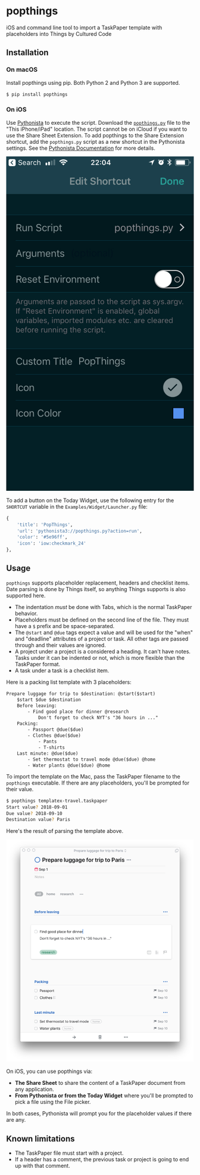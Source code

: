 # popthings

iOS and command line tool to import a TaskPaper template with placeholders
into Things by Cultured Code

## Installation

### On macOS

Install popthings using pip. Both Python 2 and Python 3 are supported.

```bash
$ pip install popthings
```

### On iOS

Use
[Pythonista](https://itunes.apple.com/us/app/pythonista-3/id1085978097?ls=1&mt=8)
to execute the script. Download the [`popthings.py`](./popthings.py)
file to the "This iPhone/iPad" location. The script cannot be on iCloud
if you want to use the Share Sheet Extension. To add popthings to
the Share Extension shortcut, add the `popthings.py` script as
a new shortcut in the Pythonista settings. See the [Pythonista
Documentation](http://omz-software.com/pythonista/docs/ios/pythonista.html')
for more details.

![Pythonista Edit Shortcut](img/pythonista-edit-shortcut.png)

To add a button on the Today Widget, use the following entry for the
`SHORTCUT` variable in the `Examples/Widget/Launcher.py` file:

```python
{
    'title': 'PopThings',
    'url': 'pythonista3://popthings.py?action=run',
    'color': '#5e96ff',
    'icon': 'iow:checkmark_24'
},
```

## Usage

`popthings` supports placeholder replacement, headers and checklist items.
Date parsing is done by Things itself, so anything Things supports is also
supported here.

- The indentation _must_ be done with Tabs, which is the normal TaskPaper behavior.
- Placeholders must be defined on the second line of the file. They must have
  a `$` prefix and be space-separated.
- The `@start` and `@due` tags expect a value and will be used for the "when"
  and "deadline" attributes of a project or task. All other tags are passed
  through and their values are ignored.
- A project under a project is a considered a heading. It can't have notes.
  Tasks under it can be indented or not, which is more flexible than the
  TaskPaper format.
- A task under a task is a checklist item.

Here is a packing list template with 3 placeholders:

```taskpaper
Prepare luggage for trip to $destination: @start($start)
    $start $due $destination
    Before leaving:
        - Find good place for dinner @research
            Don't forget to check NYT's "36 hours in ..."
    Packing:
        - Passport @due($due)
        - Clothes @due($due)
            - Pants
            - T-shirts
    Last minute: @due($due)
        - Set thermostat to travel mode @due($due) @home
        - Water plants @due($due) @home
```

To import the template on the Mac, pass the TaskPaper filename to the
`popthings` executable. If there are any placeholders, you'll be prompted for
their value.

```bash
$ popthings templatex-travel.taskpaper
Start value? 2018-09-01
Due value? 2018-09-10
Destination value? Paris
```

Here's the result of parsing the template above.

![Parsed template in Things](./img/templatex-travel-things.png)

On iOS, you can use popthings via:

- **The Share Sheet** to share the content of a TaskPaper document from any
  application.
- **From Pythonista or from the Today Widget** where you'll be prompted to
  pick a file using the File picker.

In both cases, Pythonista will prompt you for the placeholder values if there
are any.


## Known limitations

- The TaskPaper file must start with a project.
- If a header has a comment, the previous task or project is going to end up
  with that comment.
